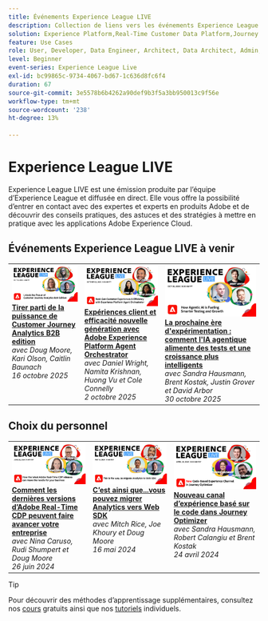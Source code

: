 ```yaml
---
title: Événements Experience League LIVE
description: Collection de liens vers les événements Experience League LIVE précédents
solution: Experience Platform,Real-Time Customer Data Platform,Journey Optimizer,Experience Manager,Target,Audience Manager,Analytics
feature: Use Cases
role: User, Developer, Data Engineer, Architect, Data Architect, Admin, Leader
level: Beginner
event-series: Experience League Live
exl-id: bc99865c-9734-4067-bd67-1c636d8fc6f4
duration: 67
source-git-commit: 3e5578b6b4262a90def9b3f5a3bb950013c9f56e
workflow-type: tm+mt
source-wordcount: '238'
ht-degree: 13%

---
```


# Experience League LIVE

Experience League LIVE est une émission produite par l’équipe d’Experience League et diffusée en direct.  Elle vous offre la possibilité d’entrer en contact avec des expertes et experts en produits Adobe et de découvrir des conseils pratiques, des astuces et des stratégies à mettre en pratique avec les applications Adobe Experience Cloud.

<div id="upcoming-events">

## Événements Experience League LIVE à venir

<table>
    <tr>
        <td style="vertical-align: top;"><a href="episodes/exl-live-episode-10-16-25.md">
              <img alt="Experience League LIVE 16 octobre 2025" src="assets/exl-live-episode-10-16-25-web-banner.png">
            </a>
            <div>
              <a href="episodes/exl-live-episode-10-16-25.md">
                <strong>Tirer parti de la puissance de Customer Journey Analytics B2B edition</strong>
              </a>
              <br/><em>avec Doug Moore, Kari Olson, Caitlin Baunach</em>
              <br/><em>16 octobre 2025</em>
            </div>
        </td>
        <td style="vertical-align: top;"><a href="episodes/exl-live-episode-10-22-25.md">
              <img alt="Experience League LIVE 22 octobre 2025" src="episodes/assets/WebBanner-v2-Oct22-2025.jpg">
            </a>
            <div>
              <a href="episodes/exl-live-episode-10-22-25.md">
                <strong>Expériences client et efficacité nouvelle génération avec Adobe Experience Platform Agent Orchestrator</strong>
              </a>
              <br/><em>avec Daniel Wright, Namita Krishnan, Huong Vu et Cole Connelly</em>
              <br/><em>2 octobre 2025</em>
            </div>
        </td>
         <td style="vertical-align: top;"><a href="episodes/exl-live-episode-10-30-25.md">
              <img alt="Experience League LIVE 30 octobre 2025" src="assets/exl-live-episode-10-30-25-web-banner-v2.png">
            </a>
            <div>
              <a href="episodes/exl-live-episode-10-30-25.md">
                <strong>La prochaine ère d'expérimentation : comment l'IA agentique alimente des tests et une croissance plus intelligents</strong>
              </a>
              <br/><em>avec Sandra Hausmann, Brent Kostak, Justin Grover et David Arbor</em>
              <br/><em>30 octobre 2025</em>
            </div>
        </td>
    </tr>

</table>

</div>


<div id="recs-overview-body-1"></div>
<div id="recs-overview-body-2"></div>
<div id="recs-overview-body-3"></div>
<div id="recs-overview-body-4"></div>
<div id="recs-overview-body-5"></div>
<div id="recs-overview-body-6"></div>

<div id="past-events">


</div>

## Choix du personnel

<table style="max-width: 1214px;">

<tr>
  <td style="vertical-align: top;"><a href="episodes/exl-live-episode-06-26-24.md">
      <img alt="Experience League LIVE - Avr 21" src="episodes/assets/WebBanner-June26-2024.jpg">
    </a>
    <div>
      <a href="episodes/exl-live-episode-06-26-24.md">
        <strong>Comment les dernières versions d’Adobe Real-Time CDP peuvent faire avancer votre entreprise</strong>
      </a>
      <br/><em>avec Nina Caruso, Rudi Shumpert et Doug Moore</em>
      <br/><em>26 juin 2024</em>
    </div>
  </td>

<td style="vertical-align: top;">
    <a href="episodes/exl-live-episode-05-16-24.md">
      <img alt="Experience League LIVE ep8" src="episodes/assets/WebBanner-May16-2024.jpg">
    </a>
    <div>
      <a href="episodes/exl-live-episode-05-16-24.md"><strong>C’est ainsi que...vous pouvez migrer Analytics vers Web SDK</strong></a>
      <br/><em>avec Mitch Rice, Joe Khoury et Doug Moore</em>
      <br/><em>16 mai 2024</em>
    </div>
  </td>

<td style="vertical-align: top;">
    <a href="episodes/exl-live-episode-05-26-22.md">
      <img alt="Experience League LIVE 26 mai" src="episodes/assets/WebBanner-Apr24-2024.jpg">
    </a>
    <div>
      <a href="episodes/exl-live-episode-04-24-24.md">
        <strong>Nouveau canal d’expérience basé sur le code dans Journey Optimizer</strong>
      </a>
      <br/><em>avec Sandra Hausmann, Robert Calangiu et Brent Kostak</em>
      <br/><em>24 avril 2024</em>
    </div>
  </td>
  </tr>

</table>


>[!TIP]
>
>Pour découvrir des méthodes d’apprentissage supplémentaires, consultez nos [cours](https://experienceleague.adobe.com/fr?lang=fr/#dashboard/learning) gratuits ainsi que nos [tutoriels](https://experienceleague.adobe.com/docs/home-tutorials.html?lang=fr) individuels.

